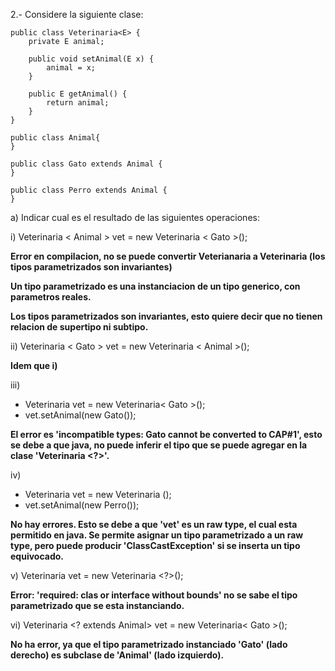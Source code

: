 2.- Considere la siguiente clase:

```
public class Veterinaria<E> {
	private E animal;
	
	public void setAnimal(E x) {
		animal = x;
	}
	
	public E getAnimal() {
		return animal;
	}
}

public class Animal{
}

public class Gato extends Animal {
}

public class Perro extends Animal {
}
```
a) Indicar cual es el resultado de las siguientes operaciones:

i) Veterinaria < Animal > vet = new Veterinaria < Gato >();

__Error en compilacion, no se puede convertir Veterianaria a Veterinaria (los tipos parametrizados son invariantes)__

__Un tipo parametrizado es una instanciacion de un tipo generico, con parametros reales.__

__Los tipos parametrizados son invariantes, esto quiere decir que no tienen relacion de supertipo ni subtipo.__

ii) Veterinaria < Gato > vet = new Veterinaria < Animal >();

__Idem que i)__

iii)
<ul>
	<li>Veterinaria <?> vet = new Veterinaria< Gato >();</li>
	<li>vet.setAnimal(new Gato());</li>
</ul> 

__El error es 'incompatible types: Gato cannot be converted to CAP#1', esto se debe a que java, no puede inferir el tipo que se puede agregar en la clase 'Veterinaria <?>'.__

	 
iv)
<ul>
	<li>Veterinaria vet = new Veterinaria ();</li>
	<li>vet.setAnimal(new Perro());</li>
</ul>

__No hay errores. Esto se debe a que 'vet' es un raw type, el cual esta permitido en java. Se permite asignar un tipo parametrizado a un raw type, pero puede producir 'ClassCastException' si se inserta un tipo equivocado.__
 
v) Veterinaria vet = new Veterinaria <?>();

__Error: 'required: clas or interface without bounds' no se sabe el tipo parametrizado que se esta instanciando.__

vi) Veterinaria <? extends Animal> vet = new Veterinaria< Gato >();

__No ha error, ya que el tipo parametrizado instanciado 'Gato' (lado derecho) es subclase de 'Animal' (lado izquierdo).__